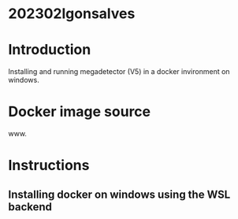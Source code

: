 # 202302lgonsalves  

# Introduction  
Installing and running megadetector (V5) in a docker invironment on windows.  

# Docker image source  
www.  

# Instructions  

## Installing docker on windows using the WSL backend  


